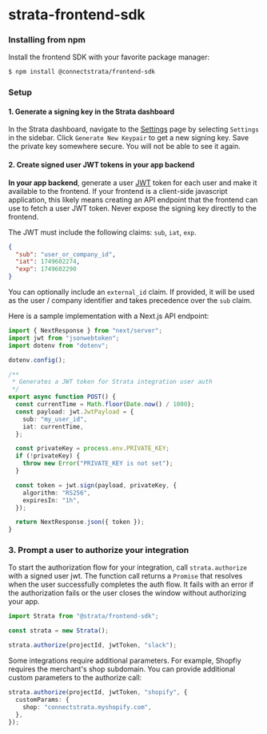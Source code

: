# strata-frontend-sdk

### Installing from npm

Install the frontend SDK with your favorite package manager:

```bash
$ npm install @connectstrata/frontend-sdk
```

### Setup

#### 1. Generate a signing key in the Strata dashboard

In the Strata dashboard, navigate to the [Settings](https://app.connectstrata.com/settings) page by selecting `Settings` in the sidebar. Click `Generate New Keypair` to get a new signing key. Save the private key somewhere secure. You will not be able to see it again.

#### 2. Create signed user JWT tokens in your app backend

**In your app backend**, generate a user [JWT](https://jwt.io/) token for each user and make it available to the frontend. If your frontend is a client-side javascript application, this likely means creating an API endpoint that the frontend can use to fetch a user JWT token. Never expose the signing key directly to the frontend.

The JWT must include the following claims: `sub`, `iat`, `exp`.

```json
{
  "sub": "user_or_company_id",
  "iat": 1749602274,
  "exp": 1749602290
}
```

You can optionally include an `external_id` claim. If provided, it will be used as the user / company identifier and takes precedence over the `sub` claim.

Here is a sample implementation with a Next.js API endpoint:

```typescript
import { NextResponse } from "next/server";
import jwt from "jsonwebtoken";
import dotenv from "dotenv";

dotenv.config();

/**
 * Generates a JWT token for Strata integration user auth
 */
export async function POST() {
  const currentTime = Math.floor(Date.now() / 1000);
  const payload: jwt.JwtPayload = {
    sub: "my_user_id",
    iat: currentTime,
  };

  const privateKey = process.env.PRIVATE_KEY;
  if (!privateKey) {
    throw new Error("PRIVATE_KEY is not set");
  }

  const token = jwt.sign(payload, privateKey, {
    algorithm: "RS256",
    expiresIn: "1h",
  });

  return NextResponse.json({ token });
}
```

### 3. Prompt a user to authorize your integration

To start the authorization flow for your integration, call `strata.authorize` with a signed user jwt. The function call returns a `Promise` that resolves when the user successfully completes the auth flow. It fails with an error if the authorization fails or the user closes the window without authorizing your app.

```typescript
import Strata from "@strata/frontend-sdk";

const strata = new Strata();

strata.authorize(projectId, jwtToken, "slack");
```

Some integrations require additional parameters. For example, Shopfiy requires the merchant's shop subdomain. You can provide additional custom parameters to the authorize call:

```typescript
strata.authorize(projectId, jwtToken, "shopify", {
  customParams: {
    shop: "connectstrata.myshopify.com",
  },
});
```
